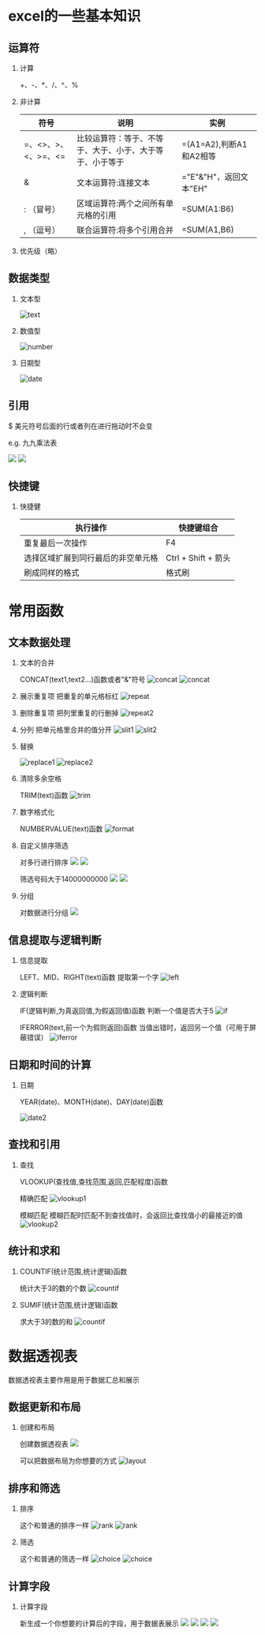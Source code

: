 # excel的一些基本知识
## 运算符
1. 计算
    
    +、-、*、/、^、%

2. 非计算
   
    |  符号  | 说明  | 实例 |
    |  ----  | ----  | ---- |
    | =、<>、>、<、>=、<=  | 比较运算符：等于、不等于、大于、小于、大于等于、小于等于 |=(A1=A2),判断A1和A2相等|
    | &  | 文本运算符:连接文本 |="E"&"H"，返回文本"EH"|
    | : （冒号）| 区域运算符:两个之间所有单元格的引用 |=SUM(A1:B6)|
    | , （逗号）| 联合运算符:将多个引用合并 |=SUM(A1,B6)|
3. 优先级（略）

## 数据类型
1. 文本型
   
   ![text](./text.png "text")

2. 数值型
   
   ![number](./number.png "number")
3. 日期型

    ![date](./date.png "date")
## 引用
   $ 美元符号后面的行或者列在进行拖动时不会变
   
   e.g. 九九乘法表
   
   ![](99_0.jpg)
   ![](99_1.jpg)

## 快捷键
1. 快捷健

   | 执行操作 | 快捷键组合 |
   | ---- | ---- |
   | 重复最后一次操作 | F4 |
   | 选择区域扩展到同行最后的非空单元格 | Ctrl + Shift + 箭头|
   | 刷成同样的格式 | 格式刷 |
   

# 常用函数
## 文本数据处理
1. 文本的合并

    CONCAT(text1,text2...)函数或者"&"符号
    ![concat](./concat1.jpg "concat1")
    ![concat](./concat2.jpg "concat2")
2. 展示重复项
    把重复的单元格标红
    ![repeat](./repeat.jpg "repeat")

3. 删除重复项
    把列里重复的行删掉
    ![repeat2](./repeat2.jpg "repeat2")

4. 分列
    把单元格里合并的值分开
    ![slit1](./slit1.jpg "slit1")
    ![slit2](./slit2.jpg "slit2")

5. 替换
   
   ![replace1](./replace1.jpg)
   ![replace2](./replace2.jpg)

6. 清除多余空格
   
   TRIM(text)函数
    ![trim](./trim.jpg)

7. 数字格式化
   
    NUMBERVALUE(text)函数
    ![format](./format.jpg)

8. 自定义排序筛选

    对多行进行排序
    ![](./s_rank0.jpg)
    ![](./s_rank1.jpg)
    
    筛选号码大于14000000000
    ![](./s-c1.jpg)
    ![](./s-c2.jpg)
    
9. 分组
    
    对数据进行分组
    ![](./group.jpg)
    
    
    

## 信息提取与逻辑判断

1. 信息提取
   
    LEFT、MID、RIGHT(text)函数
    提取第一个字
    ![left](./left0.jpg "left")
    

2. 逻辑判断

    IF(逻辑判断,为真返回值,为假返回值)函数
    判断一个值是否大于5
    ![if](./if0.jpg "if")

    IFERROR(text,前一个为假则返回)函数
    当值出错时，返回另一个值（可用于屏蔽错误）
    ![iferror](./iferror0.jpg "iferror")
    
## 日期和时间的计算

1. 日期

    YEAR(date)、MONTH(date)、DAY(date)函数
    
    ![date2](date2.jpg "date2")

## 查找和引用

1. 查找
   
    VLOOKUP(查找值,查找范围,返回,匹配程度)函数

    精确匹配
   ![vlookup1](vlookup1.jpg "vlookup1")

    模糊匹配
    模糊匹配时匹配不到查找值时，会返回比查找值小的最接近的值
   ![vlookup2](vlookup2.jpg "vlookup2")


## 统计和求和

1. COUNTIF(统计范围,统计逻辑)函数
  
    统计大于3的数的个数
    ![countif](countif.jpg "countif")
2. SUMIF(统计范围,统计逻辑)函数

    求大于3的数的和
    ![countif](countif.jpg "countif")



# 数据透视表

数据透视表主要作用是用于数据汇总和展示
## 数据更新和布局
1. 创建和布局
    
    创建数据透视表
    ![](create0.jpg)
    
    可以把数据布局为你想要的方式
    ![layout](layout3.jpg)


## 排序和筛选
1. 排序
   
   这个和普通的排序一样
   ![rank](rank0.jpg "rank")
   ![rank](rank1.jpg "rank")

2. 筛选

    这个和普通的筛选一样
   ![choice](choice0.jpg "choice")
   ![choice](choice1.jpg "choice")
## 计算字段

1. 计算字段
    
    新生成一个你想要的计算后的字段，用于数据表展示
    ![](c5.jpg)
    ![](c6.jpg)
    ![](c7.jpg)
    ![](c8.jpg)
